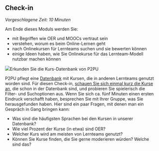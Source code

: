 
## Check-in

_Vorgeschlagene Zeit: 10 Minuten_

Am Ende dieses Moduls werden Sie:

- mit Begriffen wie OER und MOOCs vertraut sein
- verstehen, worum es beim Online-Lernen geht
- nach Onlinekursen für Lernteams suchen und sie bewerten können
- einige Ideen haben, wie Sie Onlinekurse für das Lernteam-Modell nutzbar machen können

![](RackMultipart20210407-4-7izpa8_html_60471bef1009c2c0.png)Erkunden Sie die Kurs-Datenbank von P2PU

P2PU pflegt eine [Datenbank](https://www.p2pu.org/en/courses/) mit Kursen, die in anderen Lernteams genutzt worden sind. Für diesen Check-in, [schauen Sie sich einmal kurz die Kurse an](https://p2pu.org/courses), die schon in der Datenbank sind, und probieren Sie spielerisch die Filter- und Suchoptionen aus. Wenn Sie sich ca. fünf Minuten einen ersten Eindruck verschafft haben, besprechen Sie mit Ihrer Gruppe, was Sie herausgefunden haben. Hier sind ein paar Fragen, mit denen man ein Gespräch in Gang bringen kann:

- Was sind die häufigsten Sprachen bei den Kursen in unserer Datenbank?
- Wie viel Prozent der Kurse (in etwa) sind OER?
- Welcher Kurs wird am meisten von Lernteams genutzt?
- Können Sie Kurse finden, die Sie gerne moderieren würden? Welche sind das?
